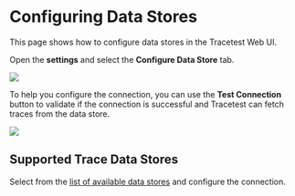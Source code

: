 # Configuring Data Stores

This page shows how to configure data stores in the Tracetest Web UI.

Open the **settings** and select the **Configure Data Store** tab.

![](https://res.cloudinary.com/djwdcmwdz/image/upload/v1685971832/docs/Jaeger-settings-1477bdfe17b0675850681e0cfb85859a_ziy7un.png)

To help you configure the connection, you can use the **Test Connection** button to validate if the connection is successful and Tracetest can fetch traces from the data store.

![](https://res.cloudinary.com/djwdcmwdz/image/upload/v1685972024/docs/demo.tracetest.io_transaction_QZ3ejgl4R_run_2_3_wrwikl.png)

## Supported Trace Data Stores

Select from the [list of available data stores](../configuration/overview.md) and configure the connection.

